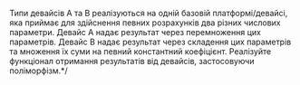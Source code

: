 Типи девайсів А та B реалізуються на одній базовій платформі/девайсі,
яка приймає для здійснення певних розрахунків два різних числових параметри.
Девайс А надає результат через перемноження цих параметрів.
Девайс B надає результат через складення цих параметрів та множення їх суми на певний константний коефіцієнт.
Реалізуйте функціонал отримання результатів від девайсів, застосовуючи поліморфізм.*/
